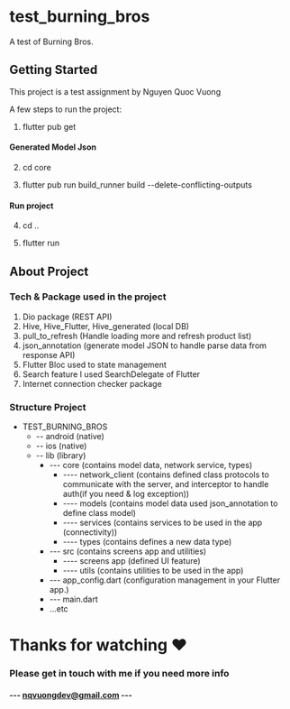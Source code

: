 # test_burning_bros

A test of Burning Bros.

## Getting Started

This project is a test assignment by Nguyen Quoc Vuong

A few steps to run the project:

1. flutter pub get

#### Generated Model Json 
2. cd core

3. flutter pub run build_runner build --delete-conflicting-outputs

#### Run project
4. cd ..

5. flutter run


## About Project

### Tech & Package used in the project

1. Dio package (REST API)
2. Hive, Hive_Flutter, Hive_generated (local DB)
3. pull_to_refresh (Handle loading more and refresh product list)
4. json_annotation (generate model JSON to handle parse data from response API)
5. Flutter Bloc used to state management
6. Search feature I used SearchDelegate of Flutter
7. Internet connection checker package

### Structure Project
- TEST_BURNING_BROS
  - -- android (native)
  - -- ios (native)
  - -- lib (library)
    - --- core (contains model data, network service, types)
      - ---- network_client (contains defined class protocols to communicate with the server, and interceptor to handle auth(if you need & log exception))
      - ---- models (contains model data used json_annotation to define class model)
      - ---- services (contains services to be used in the app (connectivity))
      - ---- types (contains defines a new data type)
    - --- src (contains screens app and utilities)
      - ---- screens app (defined UI feature)
      - ---- utils (contains utilities to be used in the app)
    - --- app_config.dart (configuration management in your Flutter app.)
    - --- main.dart
    - ...etc

# Thanks for watching ❤️
### Please get in touch with me if you need more info 
#### --- nqvuongdev@gmail.com ---